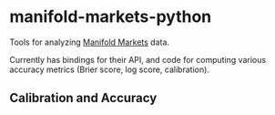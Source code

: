 # manifold-markets-python
Tools for analyzing [Manifold Markets](https://manifold.markets/home) data.

Currently has bindings for their API, and code for computing various accuracy metrics (Brier score, log score, calibration).


## Calibration and Accuracy
